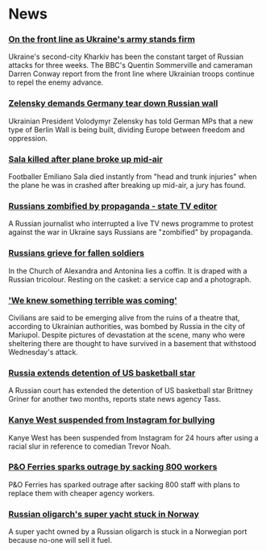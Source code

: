 # News
### [On the front line as Ukraine's army stands firm](https://www.bbc.com/news/world-europe-60785679)
Ukraine's second-city Kharkiv has been the constant target of Russian attacks for three weeks. The BBC's Quentin Sommerville and cameraman Darren Conway report from the front line where Ukrainian troops continue to repel the enemy advance.
### [Zelensky demands Germany tear down Russian wall](https://www.bbc.com/news/world-europe-60777050)
Ukrainian President Volodymyr Zelensky has told German MPs that a new type of Berlin Wall is being built, dividing Europe between freedom and oppression.
### [Sala killed after plane broke up mid-air](https://www.bbc.com/news/uk-wales-60767283)
Footballer Emiliano Sala died instantly from "head and trunk injuries" when the plane he was in crashed after breaking up mid-air, a jury has found. 
### [Russians zombified by propaganda - state TV editor](https://www.bbc.com/news/world-europe-60778554)
A Russian journalist who interrupted a live TV news programme to protest against the war in Ukraine says Russians are "zombified" by propaganda.
### [Russians grieve for fallen soldiers](https://www.bbc.com/news/world-europe-60769509)
In the Church of Alexandra and Antonina lies a coffin. It is draped with a Russian tricolour. Resting on the casket: a service cap and a photograph.
### ['We knew something terrible was coming'](https://www.bbc.com/news/world-europe-60776929)
Civilians are said to be emerging alive from the ruins of a theatre that, according to Ukrainian authorities, was bombed by Russia in the city of Mariupol. Despite pictures of devastation at the scene, many who were sheltering there are thought to have survived in a basement that withstood Wednesday's attack.
### [Russia extends detention of US basketball star](https://www.bbc.com/news/world-us-canada-60781704)
A Russian court has extended the detention of US basketball star Brittney Griner for another two months, reports state news agency Tass.
### [Kanye West suspended from Instagram for bullying](https://www.bbc.com/news/newsbeat-60777185)
Kanye West has been suspended from Instagram for 24 hours after using a racial slur in reference to comedian Trevor Noah.
### [P&O Ferries sparks outrage by sacking 800 workers](https://www.bbc.com/news/business-60779001)
P&O Ferries has sparked outrage after sacking 800 staff with plans to replace them with cheaper agency workers. 
### [Russian oligarch's super yacht stuck in Norway](https://www.bbc.com/news/world-europe-60786467)
A super yacht owned by a Russian oligarch is stuck in a Norwegian port because no-one will sell it fuel.
